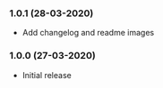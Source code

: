 ### 1.0.1 (28-03-2020)

- Add changelog and readme images

### 1.0.0 (27-03-2020)

- Initial release 